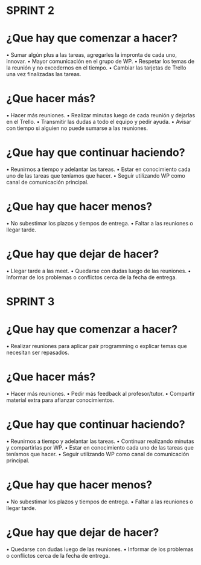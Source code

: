 # SPRINT 2

# ¿Que hay que comenzar a hacer?
• Sumar algún plus a las tareas, agregarles la impronta de cada uno, innovar.
• Mayor comunicación en el grupo de WP.
• Respetar los temas de la reunión y no excedernos en el tiempo.
• Cambiar las tarjetas de Trello una vez finalizadas las tareas.

# ¿Que hacer más?
• Hacer más reuniones.
• Realizar minutas luego de cada reunión y dejarlas en el Trello. 
• Transmitir las dudas a todo el equipo y pedir ayuda.
• Avisar con tiempo si alguien no puede sumarse a las reuniones.

# ¿Que hay que continuar haciendo?
• Reunirnos a tiempo y adelantar las tareas.
• Estar en conocimiento cada uno de las tareas que teníamos que hacer.
• Seguir utilizando WP como canal de comunicación principal.

# ¿Que hay que hacer menos?
• No subestimar los plazos y tiempos de entrega.
• Faltar a las reuniones o llegar tarde.

# ¿Que hay que dejar de hacer?
• Llegar tarde a las meet.
• Quedarse con dudas luego de las reuniones.
• Informar de los problemas o conflictos cerca de la fecha de entrega.



# SPRINT 3

# ¿Que hay que comenzar a hacer?
• Realizar reuniones para aplicar pair programming o explicar temas que necesitan ser repasados.

# ¿Que hacer más?
• Hacer más reuniones.
• Pedir más feedback al profesor/tutor.
• Compartir material extra para afianzar conocimientos.

# ¿Que hay que continuar haciendo?
• Reunirnos a tiempo y adelantar las tareas.
• Continuar realizando minutas y compartirlas por WP.
• Estar en conocimiento cada uno de las tareas que teníamos que hacer.
• Seguir utilizando WP como canal de comunicación principal.

# ¿Que hay que hacer menos?
• No subestimar los plazos y tiempos de entrega.
• Faltar a las reuniones o llegar tarde.

# ¿Que hay que dejar de hacer?
• Quedarse con dudas luego de las reuniones.
• Informar de los problemas o conflictos cerca de la fecha de entrega.
